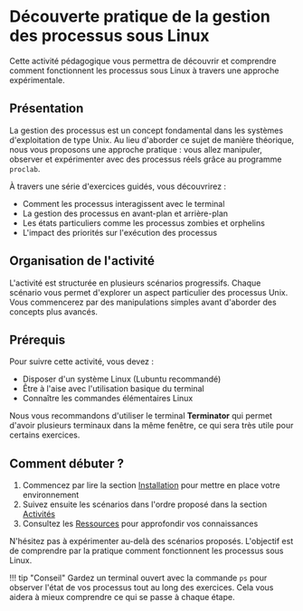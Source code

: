 # Découverte pratique de la gestion des processus sous Linux

Cette activité pédagogique vous permettra de découvrir et comprendre comment fonctionnent les processus sous Linux à travers une approche expérimentale.

## Présentation

La gestion des processus est un concept fondamental dans les systèmes d'exploitation de type Unix. Au lieu d'aborder ce sujet de manière théorique, nous vous proposons une approche pratique : vous allez manipuler, observer et expérimenter avec des processus réels grâce au programme `proclab`.

À travers une série d'exercices guidés, vous découvrirez :

- Comment les processus interagissent avec le terminal
- La gestion des processus en avant-plan et arrière-plan
- Les états particuliers comme les processus zombies et orphelins
- L'impact des priorités sur l'exécution des processus

## Organisation de l'activité

L'activité est structurée en plusieurs scénarios progressifs. Chaque scénario vous permet d'explorer un aspect particulier des processus Unix. Vous commencerez par des manipulations simples avant d'aborder des concepts plus avancés.

## Prérequis 

Pour suivre cette activité, vous devez :

- Disposer d'un système Linux (Lubuntu recommandé)
- Être à l'aise avec l'utilisation basique du terminal
- Connaître les commandes élémentaires Linux

Nous vous recommandons d'utiliser le terminal **Terminator** qui permet d'avoir plusieurs terminaux dans la même fenêtre, ce qui sera très utile pour certains exercices.

## Comment débuter ?

1. Commencez par lire la section [Installation](installation.md) pour mettre en place votre environnement
2. Suivez ensuite les scénarios dans l'ordre proposé dans la section [Activités](activites/index.md)
3. Consultez les [Ressources](ressources/processus.md) pour approfondir vos connaissances

N'hésitez pas à expérimenter au-delà des scénarios proposés. L'objectif est de comprendre par la pratique comment fonctionnent les processus sous Linux.

!!! tip "Conseil"
    Gardez un terminal ouvert avec la commande `ps` pour observer l'état de vos processus tout au long des exercices. Cela vous aidera à mieux comprendre ce qui se passe à chaque étape.
